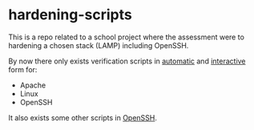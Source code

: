 # hardening-scripts

This is a repo related to a school project where the assessment were to hardening a chosen stack (LAMP) including OpenSSH.

By now there only exists verification scripts in [automatic](verification/automatic) and [interactive](verification/interactive) form for:

* Apache
* Linux
* OpenSSH

It also exists some other scripts in [OpenSSH](OpenSSH).
